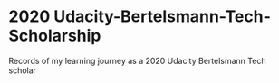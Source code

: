 # 2020 Udacity-Bertelsmann-Tech-Scholarship
Records of my learning journey as a 2020 Udacity Bertelsmann Tech scholar 
